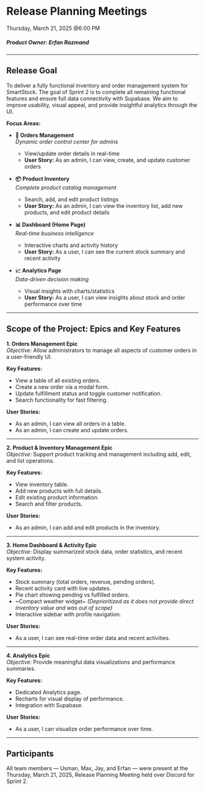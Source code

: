 # Release Planning Meetings  
Thursday, March 21, 2025 @6:00 PM

##### Product Owner: Erfan Razmand

---

## Release Goal  
To deliver a fully functional inventory and order management system for SmartStock. The goal of Sprint 2 is to complete all remaining functional features and ensure full data connectivity with Supabase. We aim to improve usability, visual appeal, and provide insightful analytics through the UI.

**Focus Areas:**

- **🔄 Orders Management**  
  *Dynamic order control center for admins*  
  - View/update order details in real-time  
  - **User Story:** As an admin, I can view, create, and update customer orders  

- **📦 Product Inventory**  
  *Complete product catalog management*  
  - Search, add, and edit product listings  
  - **User Story:** As an admin, I can view the inventory list, add new products, and edit product details  

- **📊 Dashboard (Home Page)**  
  *Real-time business intelligence*  
  - Interactive charts and activity history  
  - **User Story:** As a user, I can see the current stock summary and recent activity  

- **📈 Analytics Page**  
  *Data-driven decision making*  
  - Visual insights with charts/statistics  
  - **User Story:** As a user, I can view insights about stock and order performance over time  
---

## Scope of the Project: Epics and Key Features  

**1. Orders Management Epic**  
*Objective:* Allow administrators to manage all aspects of customer orders in a user-friendly UI.

  **Key Features:**  
  - View a table of all existing orders.  
  - Create a new order via a modal form.  
  - Update fulfillment status and toggle customer notification.  
  - Search functionality for fast filtering.

  **User Stories:**  
  - As an admin, I can view all orders in a table.  
  - As an admin, I can create and update orders.

---

**2. Product & Inventory Management Epic**  
*Objective:* Support product tracking and management including add, edit, and list operations.

  **Key Features:**  
  - View inventory table.  
  - Add new products with full details.  
  - Edit existing product information.  
  - Search and filter products.

  **User Stories:**  
  - As an admin, I can add and edit products in the inventory.

---

**3. Home Dashboard & Activity Epic**  
*Objective:* Display summarized stock data, order statistics, and recent system activity.

  **Key Features:**  
  - Stock summary (total orders, revenue, pending orders).  
  - Recent activity card with live updates.  
  - Pie chart showing pending vs fulfilled orders.  
  - ~Compact weather widget~ *(Deprioritized as it does not provide direct inventory value and was out of scope)*
  - Interactive sidebar with profile navigation.

  **User Stories:**  
  - As a user, I can see real-time order data and recent activities.

---

**4. Analytics Epic**  
*Objective:* Provide meaningful data visualizations and performance summaries.

  **Key Features:**  
  - Dedicated Analytics page.  
  - Recharts for visual display of performance.  
  - Integration with Supabase.

  **User Stories:**  
  - As a user, I can visualize order performance over time.

---

## Participants  
All team members — Usman, Max, Jay, and Erfan — were present at the Thursday, March 21, 2025, Release Planning Meeting held over Discord for Sprint 2.
